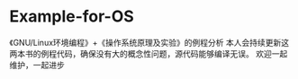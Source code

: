 # Example-for-OS
《GNU/Linux环境编程》+《操作系统原理及实验》的例程分析
本人会持续更新这两本书的例程代码，确保没有大的概念性问题，源代码能够编译无误。
欢迎一起维护，一起进步
